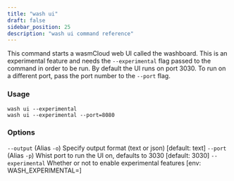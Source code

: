 ```yaml
---
title: "wash ui"
draft: false
sidebar_position: 25
description: "wash ui command reference"
--- 
```


<head>
  <meta name="robots" content="noindex" />
</head>

This command starts a wasmCloud web UI called the washboard. This is an experimental feature and needs the `--experimental` flag passed to the command in order to be run. By default the UI runs on port 3030. To run on a different port, pass the port number to the `--port` flag.

### Usage
```
wash ui --experimental
wash ui --experimental --port=8080
```

### Options
`--output` (Alias `-o`) Specify output format (text or json) [default: text]
`--port` (Alias `-p`) Whist port to run the UI on, defaults to 3030 [default: 3030]
`--experimental` Whether or not to enable experimental features [env: WASH_EXPERIMENTAL=]